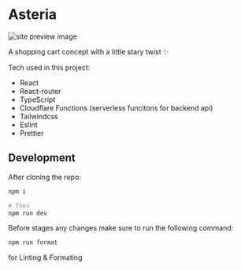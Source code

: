 # Asteria 
![site preview image](https://utfs.io/f/4891dc94-feec-4e09-8f66-c14c5c70e7f0-59fsqg.jpg)

A shopping cart concept with a little stary twist ✨<br/>

Tech used in this project: 
- React
- React-router
- TypeScript
- Cloudflare Functions (serverless funcitons for backend api)
- Tailwindcss
- Eslint
- Prettier

## Development

After cloning the repo:

```bash
npm i

# Then
npm run dev
```

Before stages any changes make sure to run the following command:

```bash
npm run format 
```
for Linting & Formating
